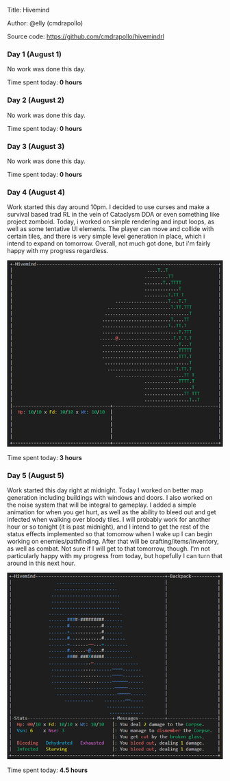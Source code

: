 Title: Hivemind

Author: @elly (cmdrapollo)

Source code: https://github.com/cmdrapollo/hivemindrl

### Day 1 (August 1)

No work was done this day.

Time spent today: **0 hours**

### Day 2 (August 2)

No work was done this day.

Time spent today: **0 hours**

### Day 3 (August 3)

No work was done this day.

Time spent today: **0 hours**

### Day 4 (August 4)

Work started this day around 10pm. I decided to use curses and make a survival based trad RL in the vein of Cataclysm DDA or even something like project zomboid. Today, i worked on simple rendering and input loops, as well as some tentative UI elements. The player can move and collide with certain tiles, and there is very simple level generation in place, which i intend to expand on tomorrow. Overall, not much got done, but i'm fairly happy with my progress regardless.

![Screenshot number one](../screenshots/ss1.png "work done after day 1")

Time spent today: **3 hours**

### Day 5 (August 5)

Work started this day right at midnight. Today I worked on better map generation including buildings with windows and doors. I also worked on the noise system that will be integral to gameplay. I added a simple animation for when you get hurt, as well as the ability to bleed out and get infected when walking over bloody tiles. I will probably work for another hour or so tonight (it is past midnight), and I intend to get the rest of the status effects implemented so that tomorrow when I wake up I can begin working on enemies/pathfinding. After that will be crafting/items/inventory, as well as combat. Not sure if I will get to that tomorrow, though. I'm not particularly happy with my progress from today, but hopefully I can turn that around in this next hour.

![Screenshot number two](../screenshots/ss2.png "work done after day 2")

Time spent today: **4.5 hours**